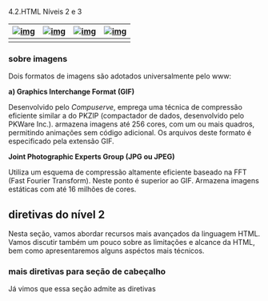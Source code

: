 4.2.HTML Níveis 2 e 3



| [![img](https://www.dm.ufscar.br/~waldeck/curso/html/resumo.gif)](https://www.dm.ufscar.br/~waldeck/curso/html/html/nivel2.html#resumo) | [![img](https://www.dm.ufscar.br/~waldeck/curso/html/anterior.gif)](https://www.dm.ufscar.br/~waldeck/curso/html/html/nivel1.html) | [![img](https://www.dm.ufscar.br/~waldeck/curso/html/indice.gif)](https://www.dm.ufscar.br/~waldeck/curso/html/default.html) | [![img](https://www.dm.ufscar.br/~waldeck/curso/html/proximo.gif)](https://www.dm.ufscar.br/~waldeck/curso/html/aulap/aulap2.html) |
| ------------------------------------------------------------ | ------------------------------------------------------------ | ------------------------------------------------------------ | ------------------------------------------------------------ |
|                                                              |                                                              |                                                              |                                                              |





### sobre imagens

Dois formatos de imagens são adotados universalmente pelo www:

**a) Graphics Interchange Format (GIF)**

Desenvolvido pelo *Compuserve*, emprega uma técnica de compressão eficiente similar a do PKZIP (compactador de dados, desenvolvido pelo PKWare Inc.). armazena imagens até 256 cores, com um ou mais quadros, permitindo animações sem código adicional. Os arquivos deste formato é especificado pela extensão GIF.

**Joint Photographic Experts Group (JPG ou JPEG)**

Utiliza um esquema de compressão altamente eficiente baseado na FFT (Fast Fourier Transform). Neste ponto é superior ao GIF. Armazena imagens estáticas com até 16 milhões de cores.

## diretivas do nível 2

Nesta seção, vamos abordar recursos mais avançados da linguagem HTML. Vamos discutir também um pouco sobre as limitações e alcance da HTML, bem como apresentaremos alguns aspéctos mais técnicos.

### mais diretivas para seção de cabeçalho

Já vimos que essa seção admite as diretivas <title> e <meta>, porém há outras. Vejamos alguns.

\1. Estabelecendo referências relativas

<base href="http://www.dm.ufscar.br/">

define "http://www.dm.ufscar.br/" como a base de todas as outras referências contidas no documento. Sem essa diretiva, a base será obtida do URL da página atual. Esta diretiva pode ser usado somente uma por documento.

2.Documento indexado

a diretiva <isindex>
declara o documento atual como um índice, permitindo que seja pesquisado. a pesquisa se dá do seguinte modo: http://www.dm.ufscar.br/default.html?cursos

procura todas as ocorrencias da palavra cursos na página indicada pela URL acima.

A busca pode ser feita num endereço diferente do atual:

<isindex href="...">

Observe que não há diretiva de fechamento para isindex.

### Formatação lógica vs formatação fisica

A melhor maneira de introduzir a diferença entre essas formatações é através de um exemplo.

A diretiva <h1> apresenta um cabeçalho de nível 1, mas não diz se esse cabaçalho deve ser tipografado com fonte "Avant Grande" de 18 pontos em nagrito, i.é. <h1:gt; faz parte da formatação lógica. As demais característiocas citadas fazem parte da formatação física.

Vantagens: Cada usuário pode escolher uma particular maneira de visualizar as páginas, que lhe seja agradável.

Há diretivas permitindo fazer ambas as formatações.

formatação física:

<b> - texto em negrito
<i> - texto em itálico
<tt> - texto em fonte monoespaçada
<u> - texto sublinhado

formatação lógica:

<cite> - citações
<code> - texto pre-formatado monoespaçado
<dfn> - destacar uma definição
<em> - texto enfatizado
<sample> - destaca mensagem do computador
<strong> - enfatizado e negrito
<var> - declara nomes de variáveis
<address> - endereços eletrônicos
<pre> - textos preformatados
<blockquote>

Observação: Tocas as diretivas apresentadas acima necessitam de diretivas de fechamento.

### Alinhamento de textos

<P align="what"> define o alinhamento do texto. O variável Align pode ser setado também, na diretiva de cabeçalho. what pode ser left, center ou right.

## diretivas do nível 3

A diretiva <body> permite definir vários parâmetros que configura a página: background - URL para uma imagem que define o papel de parede para documento lang - codificação esp'cífica para linguagem que pode ser por.br, en.us, en.uk, etc. bgcolor - cor de fundo do documento

text - cor do texto
link -
vlink -
alink -

Exemplo de cores

A cor pode ser referenciado pelo nome blue, red, etc ou pelo código RGB em Hexadecimal. Exemplo de cores em código hexadecimal:

\#999999 Primeiro dois digitos determina o valor de Red (vermelho), dois digitos do meio determina valor de Green (verde) e dois últimos digitos determina os valores de Blue (azul). a cor representada é a soma (mistura) das cores. Para saber os valores a ser colocado para RGB para obter uma determinada cor, exige o conhecimento de ciclo de cores, estudados pelos artistas e na computação gráfica.

\#000000 = preto
\#dddddd = cinza claro
\#ffff00 = amarelo canário
\#0077ff = ton da pele
\#ff9999 = azul royal
\#ffffff = branco

### fixando um texto na página

<banner> fixa a parte do documento no começo da página. Esta diretiva deve ser colocado logo abaixo da diretiva <body> para ter efeito (deve ser a primeira diretiva, após a <body>). Exemplo:

<banner>  <h1> <font color="#aa0000" face="Arial,Helvetica"'> cursos oferecidos pelo DM</font></h1> </banner> <ul>  <li>... </UL>

###  Cabaçalhos alinhados 

O cabeçalho pode ser alinhados como um parâgrafo, tais como 
 <h1 align="what"> 
 onde what pode ser left, center e right. Forçando quebras de linha  
 Mais formatações fisicas:

 <s> - texto riscado 
        <big> texto maior 
        <smal> texto menor 
       <sub> subscritos 
       <sup> puperscritos 
   

###  Criando tablelas

Uma tabela é definido pela diretiva <TABLE>. Logo <TABLE> e </TALBE> define o começo e o fim de uma tabela. As diretivas relativas à tabela são:

 <CAPITION> define cabeçalho ou rodapé.
 <TR> define uma linha da tabela
 <TH> define o cabeçalho de uma coluna
 <TD> define o texto de uma célula (um elemento da tablea).

 Exemplo:



```
<table>
       <caption> Propriedade Econômica Ativa</caption>
    <tr>
        <th rowspan=2> </th>
        <th colspan=2> Ano</th>
        <th rowspan=2> Variação %</th>
     </tr>
     < tr>
          <th> 1990</th>
          <th> 1996</th>
     </tr>
     <th align="left"> Homens</th>
          <td> 50%</td>
          <td> 49%</td>
          <td> (2%)</td>
  </tr>
  <tr>
    <th align="left"> Mulheres</th>
    <td> 49%</td>
    <td> 51%</td>
    <td> +2%</td>
  </tr>
</table>
```

exibirá a tablea



|          | Ano  | Variação % |      |
| -------- | ---- | ---------- | ---- |
| 1990     | 1996 |            |      |
| Homens   | 50%  | 49%        | (2%) |
| Mulheres | 49%  | 51%        | +2%  |



​    

| [![img](https://www.dm.ufscar.br/~waldeck/curso/html/principal.gif)](https://www.dm.ufscar.br/~waldeck/curso/html/html/nivel2.html#principal) | [![img](https://www.dm.ufscar.br/~waldeck/curso/html/anterior.gif)](https://www.dm.ufscar.br/~waldeck/curso/html/html/nivel1.html) | [![img](https://www.dm.ufscar.br/~waldeck/curso/html/indice.gif)](https://www.dm.ufscar.br/~waldeck/curso/html/default.html) | [![img](https://www.dm.ufscar.br/~waldeck/curso/html/proximo.gif)](https://www.dm.ufscar.br/~waldeck/curso/html/aulap/aulap2.html) |
| ------------------------------------------------------------ | ------------------------------------------------------------ | ------------------------------------------------------------ | ------------------------------------------------------------ |
|                                                              |                                                              |                                                              |                                                              |